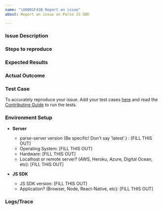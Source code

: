 ```yaml
---
name: "\U0001F41B Report an issue"
about: Report an issue on Parse JS SDK

---
```


<!---

**We use GitHub Issues for reporting bugs with Parse JS SDK.**

If you have a *question*, you should join the [Parse Community's Discourse forum](https://community.parseplatform.org/c/sdk/js).

If you have a vulnerability disclosure, please follow our policy available here https://github.com/parse-community/parse-server/blob/master/SECURITY.md

You may also search through existing issues before opening a new one: https://github.com/parse-community/Parse-SDK-JS/issues

--- Please use this template. If you don't use this template, your issue may be closed without comment. ---
--->
### Issue Description

<!--- Describe your issue in as much detail as possible. -->

### Steps to reproduce

<!--- Please include a detailed list of steps that reproduce the issue. Include curl commands when applicable.  --->

### Expected Results

<!--- What you expected to happen. --->

### Actual Outcome

<!--- What is happening instead. --->

### Test Case

To accurately reproduce your issue. Add your test cases [here](https://github.com/parse-community/Parse-SDK-JS/tree/master/integration/test) and read the [Contributing Guide](https://github.com/parse-community/Parse-SDK-JS/blob/master/CONTRIBUTING.md) to run the tests. 

### Environment Setup

- **Server**
  - parse-server version (Be specific! Don't say 'latest'.) : [FILL THIS OUT]
  - Operating System:     [FILL THIS OUT]
  - Hardware:             [FILL THIS OUT]
  - Localhost or remote server? (AWS, Heroku, Azure, Digital Ocean, etc): [FILL THIS OUT]

- **JS SDK**
  - JS SDK version: [FILL THIS OUT]
  - Application? (Browser, Node, React-Native, etc): [FILL THIS OUT]

### Logs/Trace

<!--- Include all relevant logs. You can turn on additional logging by configuring VERBOSE=1 in your environment. --->
